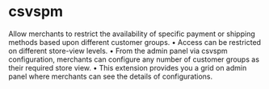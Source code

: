 # csvspm
Allow merchants to restrict the availability of specific payment or shipping methods based upon different customer groups. • Access can be restricted on different store-view levels. • From the admin panel via csvspm configuration, merchants can configure any number of customer groups as their required store view. • This extension provides you a grid on admin panel where merchants can see the details of configurations.
